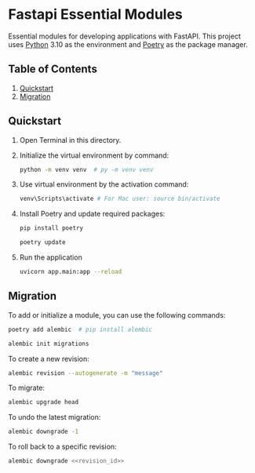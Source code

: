 # Fastapi Essential Modules
Essential modules for developing applications with FastAPI.
This project uses [Python](https://www.python.org/) 3.10 as the environment and [Poetry](https://python-poetry.org/) as the package manager.


## Table of Contents
1. [Quickstart](#quickstart)
2. [Migration](#migration)

## Quickstart
1. Open Terminal in this directory.

2. Initialize the virtual environment by command:

    ```bash
    python -m venv venv  # py -m venv venv
    ```

3. Use virtual environment by the activation command:

    ```bash
    venv\Scripts\activate # For Mac user: source bin/activate
    ```

4. Install Poetry and update required packages:

    ```bash
    pip install poetry

    poetry update
    ```

5. Run the application

    ```bash
    uvicorn app.main:app --reload
    ```

## Migration

To add or initialize a module, you can use the following commands:

```bash
poetry add alembic  # pip install alembic

alembic init migrations
```

To create a new revision:
```bash
alembic revision --autogenerate -m "message"
```

To migrate:
```bash
alembic upgrade head
```

To undo the latest migration:
```bash
alembic downgrade -1
```

To roll back to a specific revision:
```bash
alembic downgrade <<revision_id>>
```
